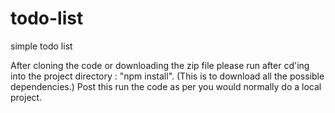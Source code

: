 # todo-list
simple todo list

After cloning the code or downloading the zip file please run after cd'ing into the project directory  : "npm install".
(This is to download all the possible dependencies.)
Post this run the code as per you would normally do a local project.

